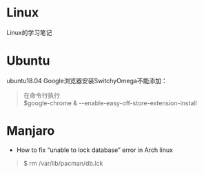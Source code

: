 # Linux
Linux的学习笔记
# Ubuntu
ubuntu18.04 Google浏览器安装SwitchyOmega不能添加：
>在命令行执行  
$google-chrome & --enable-easy-off-store-extension-install

# Manjaro

* How to fix “unable to lock database” error in Arch linux
>$ rm /var/lib/pacman/db.lck
